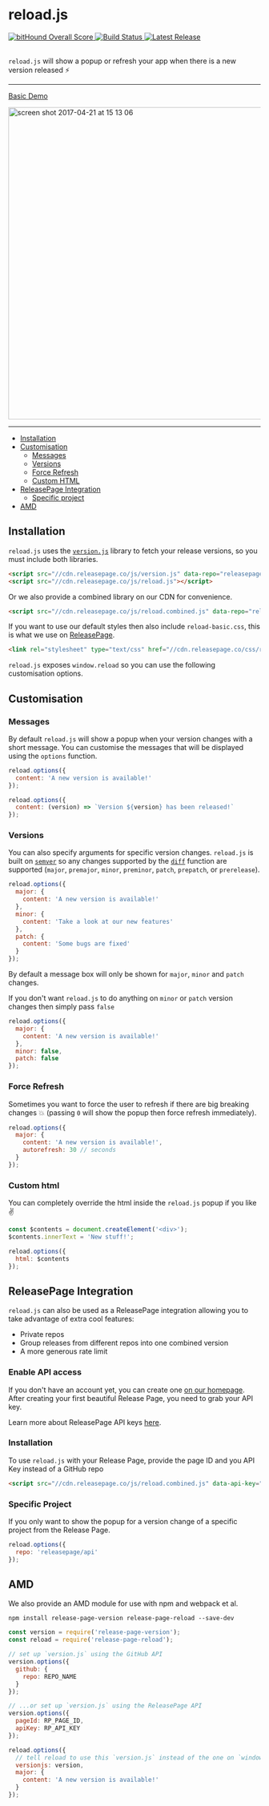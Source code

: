 # reload.js

<div>
  <a href="https://www.bithound.io/github/ReleasePage/reload.js">
    <img src="https://www.bithound.io/github/ReleasePage/reload.js/badges/score.svg" alt="bitHound Overall Score">
  </a>

  <a href="https://circleci.com/gh/ReleasePage/reload.js">
    <img src="https://circleci.com/gh/ReleasePage/reload.js.svg?style=shield&circle-token=e81abb767be091a83e8675d74a2171d557d45e5d" alt="Build Status"/>
  </a>

  <a href="http://reloadjs.releasepage.co">
    <img src="http://api.releasepage.co/v1/pages/7fa436a3-cdc2-4047-add0-b5a216a75bd0/badge.svg?apiKey=live.x7izhEzWeaeKRepW" alt="Latest Release">
  </a>

  <br/>
  <br/>
</div>

`reload.js` will show a popup or refresh your app when there is a new version released ⚡️

---

[Basic Demo][1]

<img width="624" alt="screen shot 2017-04-21 at 15 13 06" src="https://cloud.githubusercontent.com/assets/1462828/25269006/18d9f37e-26a5-11e7-87b7-ce79d0b50892.png">

---

- [Installation](#installation)
- [Customisation](#customisation)
  - [Messages](#messages)
  - [Versions](#versions)
  - [Force Refresh](#force-refresh)
  - [Custom HTML](#custom-html)
- [ReleasePage Integration](#releasepage-integration)
  - [Specific project](#specific-project)
- [AMD](#amd)

## Installation

`reload.js` uses the [`version.js`][4] library to fetch your release versions, so you must include both libraries.


```html
<script src="//cdn.releasepage.co/js/version.js" data-repo="releasepage/version"></script>
<script src="//cdn.releasepage.co/js/reload.js"></script>
```

Or we also provide a combined library on our CDN for convenience.

```html
<script src="//cdn.releasepage.co/js/reload.combined.js" data-repo="releasepage/version"></script>
```

If you want to use our default styles then also include `reload-basic.css`, this is what we use on [ReleasePage][3].

```html
<link rel="stylesheet" type="text/css" href="//cdn.releasepage.co/css/reload-basic.css">
```

`reload.js` exposes `window.reload` so you can use the following customisation options.

## Customisation

### Messages
By default `reload.js` will show a popup when your version changes with a short message. You can customise the messages that will be displayed using the `options` function.

```js
reload.options({
  content: 'A new version is available!'
});

reload.options({
  content: (version) => `Version ${version} has been released!`
});
```

### Versions

You can also specify arguments for specific version changes. `reload.js` is built on [`semver`][5] so any changes supported by the [`diff`][6] function are supported (`major`, `premajor`, `minor`, `preminor`, `patch`, `prepatch`, or `prerelease`).

```js
reload.options({
  major: {
    content: 'A new version is available!'
  },
  minor: {
    content: 'Take a look at our new features'
  },
  patch: {
    content: 'Some bugs are fixed'
  }
});
```

By default a message box will only be shown for `major`, `minor` and `patch` changes.

If you don't want `reload.js` to do anything on `minor` or `patch` version changes then simply pass `false`

```js
reload.options({
  major: {
    content: 'A new version is available!'
  },
  minor: false,
  patch: false
});
```

### Force Refresh

Sometimes you want to force the user to refresh if there are big breaking changes 💥 (passing `0` will show the popup then force refresh immediately).

```js
reload.options({
  major: {
    content: 'A new version is available!',
    autorefresh: 30 // seconds
  }
});
```

### Custom html

You can completely override the html inside the `reload.js` popup if you like ✌️

```js
const $contents = document.createElement('<div>');
$contents.innerText = 'New stuff!';

reload.options({
  html: $contents
});
```

## ReleasePage Integration

`reload.js` can also be used as a ReleasePage integration allowing you to take advantage of extra cool features:

- Private repos
- Group releases from different repos into one combined version
- A more generous rate limit

### Enable API access

If you don't have an account yet, you can create one [on our homepage][3]. After creating your first beautiful Release Page, you need to grab your API key.

Learn more about ReleasePage API keys [here][7].

### Installation

To use `reload.js` with your Release Page, provide the page ID and you API Key instead of a GitHub repo

```html
<script src="//cdn.releasepage.co/js/reload.combined.js" data-api-key="<API_KEY>" data-page-id="<PAGE_ID>"></script>
```

### Specific Project

If you only want to show the popup for a version change of a specific project from the Release Page.

```js
reload.options({
  repo: 'releasepage/api'
});
```

## AMD

We also provide an AMD module for use with npm and webpack et al.

```npm install release-page-version release-page-reload --save-dev```

```js
const version = require('release-page-version');
const reload = require('release-page-reload');

// set up `version.js` using the GitHub API
version.options({
  github: {
    repo: REPO_NAME
  }
});

// ...or set up `version.js` using the ReleasePage API
version.options({
  pageId: RP_PAGE_ID,
  apiKey: RP_API_KEY
});

reload.options({
  // tell reload to use this `version.js` instead of the one on `window`
  versionjs: version,
  major: {
    content: 'A new version is available!'
  }
});

```

[1]: http://codepen.io/Jivings/pen/yMmLde
[3]: https://releasepage.co
[4]: https://github.com/ReleasePage/version.js
[5]: https://github.com/npm/node-semver
[6]: https://github.com/npm/node-semver#comparison
[7]: https://help.releasepage.co/api
